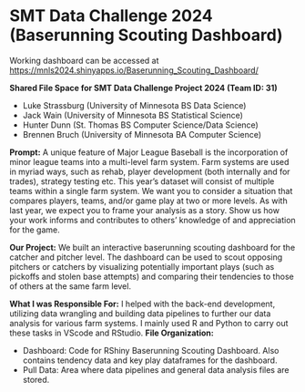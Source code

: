# SMT Data Challenge 2024 (Baserunning Scouting Dashboard)
Working dashboard can be accessed at https://mnls2024.shinyapps.io/Baserunning_Scouting_Dashboard/

**Shared File Space for SMT Data Challenge Project 2024 (Team ID: 31)**
- Luke Strassburg (University of Minnesota BS Data Science)
- Jack Wain (University of Minnesota BS Statistical Science)
- Hunter Dunn (St. Thomas BS Computer Science/Data Science)
- Brennen Bruch (University of Minnesota BA Computer Science)

**Prompt:**
A unique feature of Major League Baseball is the incorporation of minor league teams into a multi-level farm system. Farm
systems are used in myriad ways, such as rehab, player development (both internally and for trades), strategy testing etc.
This year’s dataset will consist of multiple teams within a single farm system. We want you to consider a situation that compares players, teams, and/or game play at two or more levels. As with last year, we expect you to frame your analysis as a story. Show us how your work informs and contributes to others’ knowledge of and appreciation for the game.

**Our Project:** We built an interactive baserunning scouting dashboard for the catcher and pitcher level. The dashboard can be used to scout opposing pitchers or catchers by visualizing potentially important plays (such as pickoffs and stolen base attempts) and comparing their tendencies to those of others at the same farm level.

**What I was Responsible For:**
I helped with the back-end development, utilizing data wrangling and building data pipelines to further our data analysis for various farm systems.   I mainly used R and Python to carry out these tasks in VScode and RStudio. 
**File Organization:**
- Dashboard: Code for RShiny Baserunning Scouting Dashboard. Also contains tendency data and key play dataframes for the dashboard.
- Pull Data: Area where data pipelines and general data analysis files are stored.

  
